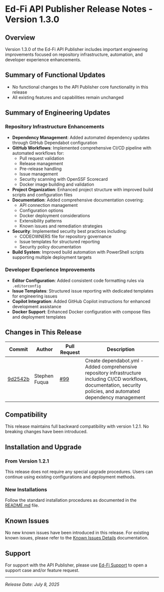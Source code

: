 # Ed-Fi API Publisher Release Notes - Version 1.3.0

## Overview

Version 1.3.0 of the Ed-Fi API Publisher includes important engineering improvements focused on repository infrastructure, automation, and developer experience enhancements.

## Summary of Functional Updates

- No functional changes to the API Publisher core functionality in this release
- All existing features and capabilities remain unchanged

## Summary of Engineering Updates

### Repository Infrastructure Enhancements

- **Dependency Management**: Added automated dependency updates through GitHub Dependabot configuration
- **GitHub Workflows**: Implemented comprehensive CI/CD pipeline with automated workflows for:
  - Pull request validation
  - Release management
  - Pre-release handling
  - Issue management
  - Security scanning with OpenSSF Scorecard
  - Docker image building and validation
- **Project Organization**: Enhanced project structure with improved build scripts and configuration files
- **Documentation**: Added comprehensive documentation covering:
  - API connection management
  - Configuration options
  - Docker deployment considerations
  - Extensibility patterns
  - Known issues and remediation strategies
- **Security**: Implemented security best practices including:
  - CODEOWNERS file for repository governance
  - Issue templates for structured reporting
  - Security policy documentation
- **Build System**: Improved build automation with PowerShell scripts supporting multiple deployment targets

### Developer Experience Improvements

- **Editor Configuration**: Added consistent code formatting rules via `.editorconfig`
- **Issue Templates**: Structured issue reporting with dedicated templates for engineering issues
- **Copilot Integration**: Added GitHub Copilot instructions for enhanced development assistance
- **Docker Support**: Enhanced Docker configuration with compose files and deployment templates

## Changes in This Release

| Commit | Author | Pull Request | Description |
|--------|--------|--------------|-------------|
| [9d2542b](https://github.com/Ed-Fi-Alliance-OSS/Ed-Fi-API-Publisher/commit/9d2542ba05687bde699d6720c46530c11daea371) | Stephen Fuqua | [#99](https://github.com/Ed-Fi-Alliance-OSS/Ed-Fi-API-Publisher/pull/99) | Create dependabot.yml - Added comprehensive repository infrastructure including CI/CD workflows, documentation, security policies, and automated dependency management |

## Compatibility

This release maintains full backward compatibility with version 1.2.1. No breaking changes have been introduced.

## Installation and Upgrade

### From Version 1.2.1

This release does not require any special upgrade procedures. Users can continue using existing configurations and deployment methods.

### New Installations

Follow the standard installation procedures as documented in the [README.md](../README.md) file.

## Known Issues

No new known issues have been introduced in this release. For existing known issues, please refer to the [Known Issues Details](Known-Issues-Details.md) documentation.

## Support

For support with the API Publisher, please use [Ed-Fi Support](https://support.ed-fi.org/) to open a support case and/or feature request.

---

*Release Date: July 8, 2025*